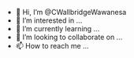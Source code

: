 - 👋 Hi, I’m @CWallbridgeWawanesa
- 👀 I’m interested in ...
- 🌱 I’m currently learning ...
- 💞️ I’m looking to collaborate on ...
- 📫 How to reach me ...

<!---
CWallbridgeWawanesa/CWallbridgeWawanesa is a ✨ special ✨ repository because its `README.md` (this file) appears on your GitHub profile.
You can click the Preview link to take a look at your changes.
--->
